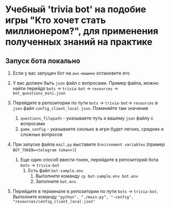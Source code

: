 # Учебный 'trivia bot' на подобие игры "Кто хочет стать миллионером?", для применения полученных знаний на практике
## Запуск бота локально

1. Если у вас запущен бот на `aws-машине` остановите его
1. У вас должен быть `json` файл с вопросами.  Пример файла, можно найти перейдя `bots` -> `trivia-bot` -> `resources` -> `bot_questions_mini.json`
1. Перейдите в репозитории по пути `bots` -> `trivia-bot`-> `resources` в `json` файл `config_client_local.json`. Поменяйте там значения
    1. `questions_filepath` - указываете путь к вашему `json` файлу с вопросами
    1. `game_config` - указываете сколько в игре будет легких, средних и сложных вопросов
1. При запуске файла `mail.py` выставите `Environment variables` (пример `BOT_TOKEN=<telegram token>)`)
    1. Еще один способ ввести токен, перейдите в репозиторий бота `bots` -> `trivia-bot`
		1. Есть файл `bot-sample.env`
			1. Выполните команду `cp bot-sample.env bot.env`
			1. Заполните `bot.env`

1. Перейдите в терминале в репозитории по пути `bots` -> `trivia-bot`. Выполните команду `"python", "./main.py", "-config", "resources/config_client_local.json"`